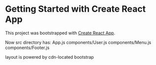 # Getting Started with Create React App

This project was bootstrapped with [Create React App](https://github.com/facebook/create-react-app).

Now src directory has: 
App.js
components/User.js
components/Menu.js
components/Footer.js

layout is powered by cdn-located bootstrap
